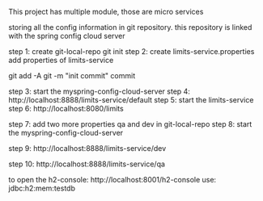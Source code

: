 This project has  multiple module, those are micro services


storing all the config information in git repository.
this repository is linked with the spring config cloud server

step 1: create git-local-repo
git init
step 2: create limits-service.properties
add properties of limits-service

git add -A
git -m "init commit" commit

step 3: start the myspring-config-cloud-server
step 4: http://localhost:8888/limits-service/default
step 5: start the limits-service
step 6: http://localhost:8080/limits

step 7: add two more properties qa and dev in git-local-repo
step 8: start the myspring-config-cloud-server

step 9: http://localhost:8888/limits-service/dev

step 10: http://localhost:8888/limits-service/qa






to open the h2-console:
http://localhost:8001/h2-console
use: jdbc:h2:mem:testdb
